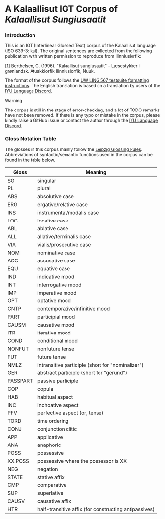 # A Kalaallisut IGT Corpus of *Kalaallisut Sungiusaatit*

### Introduction

This is an IGT (Interlinear Glossed Text) corpus of the Kalaallisut language (ISO 639-3: kal). The original sentences are collected from the following publication with written permission to reproduce from Ilinniusiorfik:

[1] Berthelsen, C. (1996). "Kalaallisut sungiusaatit" - Læsestykker i grønlandsk. Atuakkiorfik Ilinniusiorfik, Nuuk.

The format of the corpus follows the [UW LING 567 testsuite formatting instructions](https://courses.washington.edu/ling567/testsuites.html#formatting). The English translation is based on a translation by users of the [IYU Language Discord](https://disboard.org/server/328027881009709056).

> [!WARNING]
> The corpus is still in the stage of error-checking, and a lot of TODO remarks have not been removed. If there is any typo or mistake in the corpus, please kindly raise a GitHub issue or contact the author through the [IYU Language Discord](https://disboard.org/server/328027881009709056).


### Gloss Notation Table

The glosses in this corpus mainly follow the [Leipzig Glossing Rules](https://www.eva.mpg.de/lingua/pdf/Glossing-Rules.pdf). Abbreviations of syntactic/semantic functions used in the corpus can be found in the table below.

| Gloss     | Meaning                |
| --------- | -----------------------|
| SG        | singular               |
| PL        | plural                 |
| ABS       | absolutive case        |
| ERG       | ergative/relative case |
| INS       | instrumental/modalis case|
| LOC       | locative case          |
| ABL       | ablative case          |
| ALL       | allative/terminalis case|
| VIA       | vialis/prosecutive case|
| NOM       | nominative case        |
| ACC       | accusative case        |
| EQU       | equative case          |
| IND       | indicative mood        |
| INT       | interrogative mood     |
| IMP       | imperative mood        |
| OPT       | optative mood          |
| CNTP      | contemporative/infinitive mood|
| PART      | participial mood       |
| CAUSM     | causative mood         |
| ITR       | iterative mood         |
| COND      | conditional mood       |
| NONFUT    | nonfuture tense        |
| FUT       | future tense           |
| NMLZ      | intransitive participle (short for "nominalizer")|
| GER       | abstract participle (short for "gerund")|
| PASSPART  | passive participle     |
| COP       | copula                 |
| HAB       | habitual aspect        |
| INC       | inchoative aspect      |
| PFV       | perfective aspect (or, tense)|
| TORD      | time ordering          |
| CONJ      | conjunction clitic     |
| APP       | applicative            |
| ANA       | anaphoric              |
| POSS      | possessive             |
| XX.POSS   | possessive where the possessor is XX |
| NEG       | negation               |
| STATE     | stative affix          |
| CMP       | comparative            |
| SUP       | superlative            |
| CAUSV     | causative affix        |
| HTR       | half-transitive affix (for constructing antipassives)|
